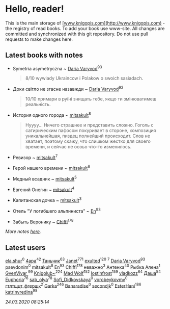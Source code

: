 # Hello, reader!
This is the main storage of [www.knigopis.com](http://www.knigopis.com) - the registry of read books.
To add your book use www-site. All changes are committed and synchronized with this git repository.
Do not use pull requests to make changes here.


## Latest books with notes
* Symetria asymetryczna ~ [Daria Varyvod](users/829/829893410524253-facebook)<sup>93</sup>
    > 8/10 wywiady Ukraincow i Polakow o swoich sasiadach.

* Доки світло не згасне назавжди ~ [Daria Varyvod](users/829/829893410524253-facebook)<sup>92</sup>
    > 10/10 примари в руїні знищать тебе, якщо ти змінюватимеш реальність.

* История одного города ~ [mitsakult](users/288/288034278-vkontakte)<sup>8</sup>
    > Нуууу... Ничего страшнее и представить сложно.
    > Гоголь с сатирическим пафосом покуривает в стороне, композиция уникальнейшая, пиздец полнейший происходит. Слов не хватает, поэтому скажу, что слишком жестко для своего времени, и сейчас не осоьо что-то изменилось.

* Ревизор ~ [mitsakult](users/288/288034278-vkontakte)<sup>7</sup>

* Герой нашего времени ~ [mitsakult](users/288/288034278-vkontakte)<sup>6</sup>

* Медный всадник ~ [mitsakult](users/288/288034278-vkontakte)<sup>5</sup>

* Евгений Онегин ~ [mitsakult](users/288/288034278-vkontakte)<sup>4</sup>

* Капитанская дочка ~ [mitsakult](users/288/288034278-vkontakte)<sup>3</sup>

* Отель "У погибшего альпиниста" ~ [En](users/333/333646551-vkontakte)<sup>93</sup>

* Забыть Веронику ~ [Chiffi](users/105/105831994080785626680-google)<sup>178</sup>


_More notes [here](latest_books_with_notes.md)._


## Latest users
[ela.shur](users/668/6688058-vkontakte)<sup>0</sup> 
[4apa](users/117/117392596378069249667-google)<sup>42</sup> 
[Таньчик](users/209/2096581563762610-facebook)<sup>63</sup> 
[Janet](users/108/108113656204404967440-google)<sup>771</sup> 
[exulted](users/100/100599204551896265722-google)<sup>120</sup> 
[](users/153/1537586159620888-facebook)<sup>7</sup> 
[Daria Varyvod](users/829/829893410524253-facebook)<sup>93</sup> 
[psevdonim](users/608/6089959882102706108-mailru)<sup>0</sup> 
[mitsakult](users/288/288034278-vkontakte)<sup>8</sup> 
[En](users/333/333646551-vkontakte)<sup>93</sup> 
[Chiffi](users/105/105831994080785626680-google)<sup>178</sup> 
[неважно](users/145/145522558-vkontakte)<sup>3</sup> 
[Антенка](users/118/118158645037334943900-google)<sup>40</sup> 
[Рыбка Алена](users/115/115555086213988665739-google)<sup>1</sup> 
[GvenVivar ](users/158/158266434925901-facebook)<sup>99</sup> 
[Knigolub~](users/111/111878597279669641685-google)<sup>224</sup> 
[Mad Wolf](users/947/94738840-vkontakte)<sup>152</sup> 
[lostinfrost](users/217/217891524-vkontakte)<sup>159</sup> 
[vladkozz](users/572/57239276-vkontakte)<sup>64</sup> 
[Даша](users/334/334696193054530347-mailru)<sup>54</sup> 
[Euphoria](users/106/106304994652616315178-google)<sup>76</sup> 
[sab_olya](users/139/139338401-vkontakte)<sup>78</sup> 
[Sofi_Didkovskaya](users/378/378233032-vkontakte)<sup>0</sup> 
[vorobeykovmv](users/149/149237661-yandex)<sup>0</sup> 
[гтлтщцт_фгерщк](users/106/106819207816282739138-google)<sup>2</sup> 
[Garka](users/115/115753719718250012620-google)<sup>246</sup> 
[Banaradise](users/272/272054341-yandex)<sup>0</sup> 
[secondjk](users/177/177804866-vkontakte)<sup>0</sup> 
[EsterHani](users/305/30558181-vkontakte)<sup>186</sup> 
[katrinvredina](users/233/2336755-vkontakte)<sup>98</sup> 


_24.03.2020 08:25:14_

